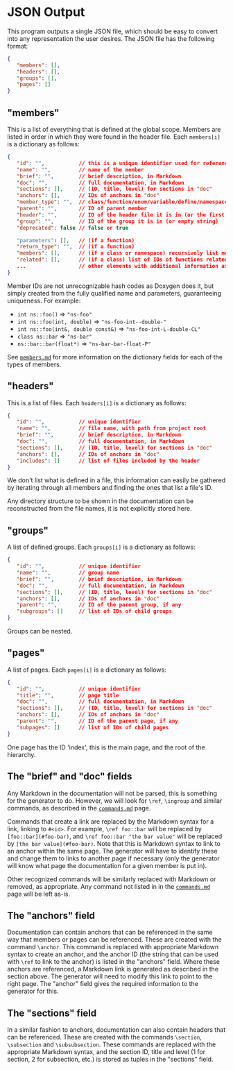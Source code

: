# JSON Output

This program outputs a single JSON file, which should be easy to convert into any representation
the user desires. The JSON file has the following format:
```json
{
   "members": [],
   "headers": [],
   "groups": [],
   "pages": []
}
```

## "members"

This is a list of everything that is defined at the global scope. Members are listed in order
in which they were found in the header file. Each `members[i]` is a dictionary as follows:
```json
{
   "id": "",           // this is a unique identifier used for referencing
   "name": "",         // name of the member
   "brief": "",        // brief description, in Markdown
   "doc": "",          // full documentation, in Markdown
   "sections": [],     // (ID, title, level) for sections in "doc"
   "anchors": [],      // IDs of anchors in "doc"
   "member_type": "",  // class/function/enum/variable/define/namespace/etc.
   "parent": "",       // ID of parent member
   "header": "",       // ID of the header file it is in (or the first one it is encountered in)
   "group": "",        // ID of the group it is in (or empty string)
   "deprecated": false // false or true

   "parameters": [],   // (if a function)
   "return_type": "",  // (if a function)
   "members": [],      // (if a class or namespace) recursively list members
   "related": [],      // (if a class) list of IDs of functions related to this class (`\relates` command)
   ...                 // other elements with additional information as needed ("virtual", "mutable", etc.)
}
```

Member IDs are not unrecognizable hash codes as Doxygen does it, but simply created from the fully
qualified name and parameters, guaranteeing uniqueness. For example:
 - `int ns::foo()`                     ⇒ `"ns-foo"`
 - `int ns::foo(int, double)`          ⇒ `"ns-foo-int--double-"`
 - `int ns::foo(int&, double const&)`  ⇒ `"ns-foo-int-L-double-CL"`
 - `class ns::bar`                     ⇒ `"ns-bar"`
 - `ns::bar::bar(float*)`              ⇒ `"ns-bar-bar-float-P"`

See [`members.md`](https://github.com/crisluengo/doxpp/tree/main/doc/members.md) for more information
on the dictionary fields for each of the types of members.

## "headers"

This is a list of files. Each `headers[i]` is a dictionary as follows:
```json
{
   "id": "",           // unique identifier
   "name": "",         // file name, with path from project root
   "brief": "",        // brief description, in Markdown
   "doc": "",          // full documentation, in Markdown
   "sections": [],     // (ID, title, level) for sections in "doc"
   "anchors": [],      // IDs of anchors in "doc"
   "includes": []      // list of files included by the header
}
```

We don't list what is defined in a file, this information can easily be gathered by iterating through
all members and finding the ones that list a file's ID.

Any directory structure to be shown in the documentation can be reconstructed from the file names,
it is not explicitly stored here.

## "groups"

A list of defined groups. Each `groups[i]` is a dictionary as follows:
```json
{
   "id": "",           // unique identifier
   "name": "",         // group name
   "brief": "",        // brief description, in Markdown
   "doc": "",          // full documentation, in Markdown
   "sections": [],     // (ID, title, level) for sections in "doc"
   "anchors": [],      // IDs of anchors in "doc"
   "parent": "",       // ID of the parent group, if any
   "subgroups": []     // list of IDs of child groups
}
```

Groups can be nested.

## "pages"

A list of pages. Each `pages[i]` is a dictionary as follows:
```json
{
   "id": "",           // unique identifier
   "title": "",        // page title
   "doc": "",          // full documentation, in Markdown
   "sections": [],     // (ID, title, level) for sections in "doc"
   "anchors": [],      // IDs of anchors in "doc"
   "parent": "",       // ID of the parent page, if any
   "subpages": []      // list of IDs of child pages
}
```

One page has the ID 'index', this is the main page, and the root of the hierarchy.

## The "brief" and "doc" fields

Any Markdown in the documentation will not be parsed, this is something for the generator to do.
However, we will look for `\ref`, `\ingroup` and similar commands, as described in the
[`commands.md`](https://github.com/crisluengo/doxpp/tree/main/doc/commands.md) page.

Commands that create a link are replaced by the Markdown syntax for a link, linking to
`#<id>`. For example, `\ref foo::bar` will be replaced by `[foo::bar](#foo-bar)`, and
`\ref foo::bar "the bar value"` will be replaced by `[the bar value](#foo-bar)`. Note that
this is Markdown syntax to link to an anchor within the same page. The generator will have
to identify these and change them to links to another page if necessary (only the generator
will know what page the documentation for a given member is put in).

Other recognized commands will be similarly replaced with Markdown or removed, as appropriate.
Any command not listed in in the [`commands.md`](https://github.com/crisluengo/doxpp/tree/main/doc/commands.md)
page will be left as-is.

## The "anchors" field

Documentation can contain anchors that can be referenced in the same way that members or pages
can be referenced. These are created with the command `\anchor`. This command is replaced with
appropriate Markdown syntax to create an anchor, and the anchor ID (the string that can be used
with `\ref` to link to the anchor) is listed in the "anchors" field. Where these anchors are
referenced, a Markdown link is generated as described in the section above. The generator will
need to modify this link to point to the right page. The "anchor" field gives the required
information to the generator for this.

## The "sections" field

In a similar fashion to anchors, documentation can also contain headers that can be referenced.
These are created with the commands `\section`, `\subsection` and `\subsubsection`. These commands
are replaced with the appropriate Markdown syntax, and the section ID, title and level (1 for section,
2 for subsection, etc.) is stored as tuples in the "sections" field.
